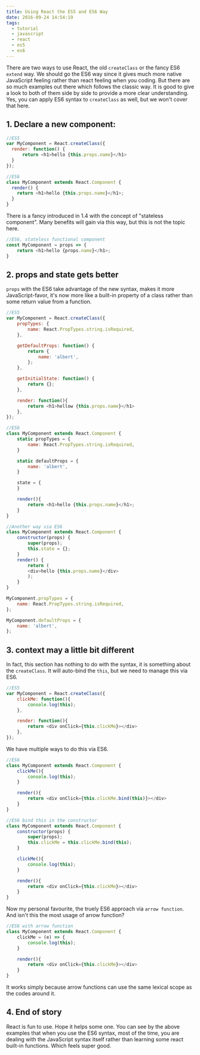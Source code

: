 ```yaml
---
title: Using React the ES5 and ES6 Way
date: 2016-09-24 14:54:19
tags:
  - tutorial
  - javascript
  - react
  - es5
  - es6
---
```


There are two ways to use React, the old `createClass` or the fancy ES6 `extend` way. We should go the ES6 way since it gives much more native JavaScript feeling rather than react feeling when you coding. But there are so much examples out there which follows the classic way. It is good to give a look to both of them side by side to provide a more clear understanding. Yes, you can apply ES6 syntax to `createClass` as well, but we won't cover that here.

<!--more-->

## 1. Declare a new component:
```JavaScript
//ES5
var MyComponent = React.createClass({
  render: function() {
      return <h1>hello {this.props.name}</h1>
  }
});
```

```JavaScript
//ES6
class MyComponent extends React.Component {
  render() {
    return <h1>hello {this.props.name}</h1>;
  }
}
```
There is a fancy introduced in 1.4 with the concept of "stateless component". Many benefits will gain via this way, but this is not the topic here.
```JavaScript
//ES6, stateless functional component
const MyComponent = props => {
    return <h1>hello {props.name}</h1>;
}
```

## 2. props and state gets better
`props` with the ES6 take advantage of the new syntax, makes it more JavaScript-favor, it's now more like a built-in property of a class rather than some return value from a function.
```JavaScript
//ES5
var MyComponent = React.createClass({
    propTypes: {
        name: React.PropTypes.string.isRequired,
    },

    getDefaultProps: function() {
        return {
            name: 'albert',
        };
    },

    getInitialState: function() {
        return {};
    },

    render: function(){
        return <h1>hellow {this.props.name}</h1>
    },
});
```

```JavaScript
//ES6
class MyComponent extends React.Component {
    static propTypes = {
        name: React.PropTypes.string.isRequired,    
    }

    static defaultProps = {
        name: 'albert',
    }

    state = {
    }

    render(){
        return <h1>hello {this.props.name}</h1>;
    }
}
```

```JavaScript
//Another way via ES6
class MyComponent extends React.Component {
    constructor(props) {
        super(props);
        this.state = {};
    }
    render() {
        return (
        <div>hello {this.props.name}</div>
        );
    }
}

MyComponent.propTypes = {
    name: React.PropTypes.string.isRequired,    
};

MyComponent.defaultProps = {
    name: 'albert',    
};
```

## 3. context may a little bit different
In fact, this section has nothing to do with the syntax, it is something about the `createClass`. It will auto-bind the `this`, but we need to manage this via ES6.
```JavaScript
//ES5
var MyComponent = React.createClass({
    clickMe: function(){
        console.log(this);
    },

    render: function(){
        return <div onClick={this.clickMe}></div>
    },
});

```
We have multiple ways to do this via ES6.
```JavaScript
//ES6
class MyComponent extends React.Component {
    clickMe(){
        console.log(this);
    }

    render(){
        return <div onClick={this.clickMe.bind(this)}></div>
    }
}
```

```JavaScript
//ES6 bind this in the constructor
class MyComponent extends React.Component {
    constructor(props) {
        super(props);
        this.clickMe = this.clickMe.bind(this);
    }

    clickMe(){
        console.log(this);
    }

    render(){
        return <div onClick={this.clickMe}></div>
    }
}
```
Now my personal favourite, the truely ES6 approach via `arrow function`.
And isn't this the most usage of arrow function?
```JavaScript
//ES6 with arrow function
class MyComponent extends React.Component {
    clickMe = (e) => {
        console.log(this);
    }

    render(){
        return <div onClick={this.clickMe}></div>
    }
}
```
It works simply because arrow functions can use the same lexical scope as the codes around it.

## 4. End of story
React is fun to use. Hope it helps some one. You can see by the above examples that when you use the ES6 syntax, most of the time, you are dealing with the JavaScript syntax itself rather than learning some react built-in functions. Which feels super good.